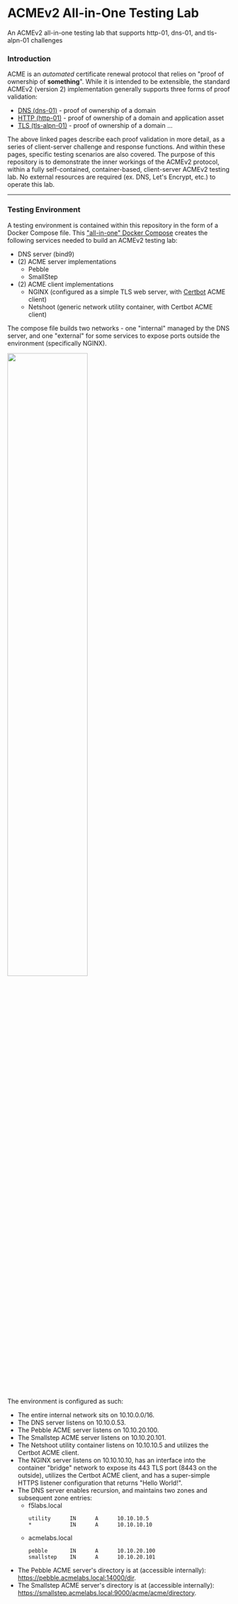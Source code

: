 # ACMEv2 All-in-One Testing Lab
An ACMEv2 all-in-one testing lab that supports http-01, dns-01, and tls-alpn-01 challenges

### Introduction
ACME is an *automated* certificate renewal protocol that relies on "proof of ownership of **something**". While it is intended to be extensible, the standard ACMEv2 (version 2) implementation generally supports three forms of proof validation:

* [DNS (dns-01)](https://github.com/kevingstewart/acme-aio-lab/blob/main/acme-aio-readme-dns-01.md) - proof of ownership of a domain
* [HTTP (http-01)](https://github.com/kevingstewart/acme-aio-lab/blob/main/acme-aio-readme-http-01.md) - proof of ownership of a domain and application asset
* [TLS (tls-alpn-01)](https://github.com/kevingstewart/acme-aio-lab/blob/main/acme-aio-readme-tls-alpn-01.md) - proof of ownership of a domain ...

The above linked pages describe each proof validation in more detail, as a series of client-server challenge and response functions. And within these pages, specific testing scenarios are also covered. The purpose of this repository is to demonstrate the inner workings of the ACMEv2 protocol, within a fully self-contained, container-based, client-server ACMEv2 testing lab. No external resources are required (ex. DNS, Let's Encrypt, etc.) to operate this lab.

----

### Testing Environment
A testing environment is contained within this repository in the form of a Docker Compose file. This ["all-in-one" Docker Compose](https://github.com/kevingstewart/acme-aio-lab/blob/main/acme-aio-docker-compose.yaml) creates the following services needed to build an ACMEv2 testing lab:

- DNS server (bind9)
- (2) ACME server implementations
  - Pebble
  - SmallStep
- (2) ACME client implementations
  - NGINX (configured as a simple TLS web server, with [Certbot](https://eff-certbot.readthedocs.io/en/stable/intro.html) ACME client)
  - Netshoot (generic network utility container, with Certbot ACME client)

The compose file builds two networks - one "internal" managed by the DNS server, and one "external" for some services to expose ports outside the environment (specifically NGINX).

<img src="https://github.com/kevingstewart/acme-aio-lab/assets/16813250/5c3f5fe9-efff-4ad9-8ed3-22bc01917711" width="60%">

The environment is configured as such:
- The entire internal network sits on 10.10.0.0/16.
- The DNS server listens on 10.10.0.53.
- The Pebble ACME server listens on 10.10.20.100.
- The Smallstep ACME server listens on 10.10.20.101.
- The Netshoot utility container listens on 10.10.10.5 and utilizes the Certbot ACME client.
- The NGINX server listens on 10.10.10.10, has an interface into the container "bridge" network to expose its 443 TLS port (8443 on the outside), utilizes the Certbot ACME client, and has a super-simple HTTPS listener configuration that returns "Hello World!".
- The DNS server enables recursion, and maintains two zones and subsequent zone entries:
  - f5labs.local 
    ```
    utility      IN      A      10.10.10.5
    *            IN      A      10.10.10.10
    ```
  - acmelabs.local
    ```
    pebble       IN      A      10.10.20.100
    smallstep    IN      A      10.10.20.101
    ```
- The Pebble ACME server's directory is at (accessible internally): https://pebble.acmelabs.local:14000/dir.
- The Smallstep ACME server's directory is at (accessible internally): https://smallstep.acmelabs.local:9000/acme/acme/directory.












